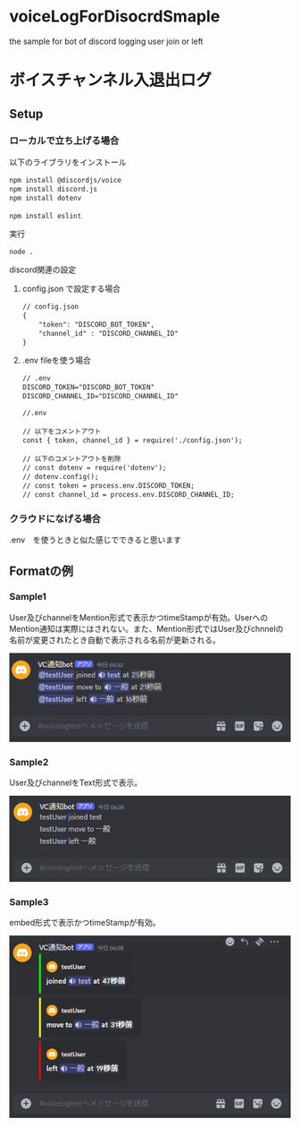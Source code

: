 # voiceLogForDisocrdSmaple
 the sample for bot of discord logging user join or left 

# ボイスチャンネル入退出ログ

## Setup

### ローカルで立ち上げる場合

 以下のライブラリをインストール

 ```
npm install @discordjs/voice
npm install discord.js
npm install dotenv

npm install eslint
 ```

実行
```
node .
```

discord関連の設定

1. config.json で設定する場合 

    ```
    // config.json
    {
        "token": "DISCORD_BOT_TOKEN",
        "channel_id" : "DISCORD_CHANNEL_ID"
    }
    ```

2. .env fileを使う場合
    ```
    // .env
    DISCORD_TOKEN="DISCORD_BOT_TOKEN"
    DISCORD_CHANNEL_ID="DISCORD_CHANNEL_ID"
    ```

    ```
    //.env

    // 以下をコメントアウト
    const { token, channel_id } = require('./config.json');

    // 以下のコメントアウトを削除
    // const dotenv = require('dotenv');
    // dotenv.config();
    // const token = process.env.DISCORD_TOKEN;
    // const channel_id = process.env.DISCORD_CHANNEL_ID;
    ```


### クラウドになげる場合

.env　を使うときと似た感じでできると思います

## Formatの例

### Sample1

User及びchannelをMention形式で表示かつtimeStampが有効。UserへのMention通知は実際にはされない。また、Mention形式ではUser及びchnnelの名前が変更されたとき自動で表示される名前が更新される。

![sample1](https://raw.githubusercontent.com/tsukasa-u/voiceLogForDisocrdSmaple/main/images/sample1.png)


### Sample2

User及びchannelをText形式で表示。

![sample2](https://raw.githubusercontent.com/tsukasa-u/voiceLogForDisocrdSmaple/main/images/sample2.png)

### Sample3

embed形式で表示かつtimeStampが有効。

![sample3](https://raw.githubusercontent.com/tsukasa-u/voiceLogForDisocrdSmaple/main/images/sample3.png)
